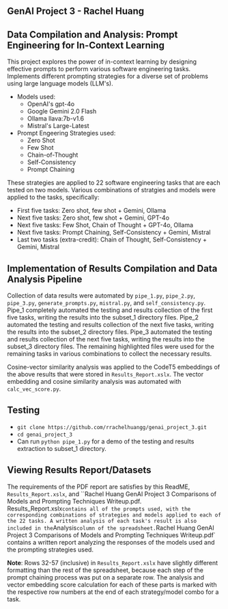 ## GenAI Project 3 - Rachel Huang



## Data Compilation and Analysis: Prompt Engineering for In-Context Learning
This project explores the power of in-context learning by designing effective prompts to perform various software engineering tasks. Implements different prompting strategies for a diverse set of problems using large language models (LLM's). 
* Models used:
  * OpenAI's gpt-4o
  * Google Gemini 2.0 Flash
  * Ollama llava:7b-v1.6
  * Mistral's Large-Latest
* Prompt Engeering Strategies used:
  * Zero Shot
  * Few Shot
  * Chain-of-Thought
  * Self-Consistency
  * Prompt Chaining

These strategies are applied to 22 software engineering tasks that are each tested on two models. Various combinations of stratgies and models were applied to the tasks, specifically:
* First five tasks: Zero shot, few shot + Gemini, Ollama
* Next five tasks: Zero shot, few shot + Gemini, GPT-4o
* Next five tasks: Few Shot, Chain of Thought + GPT-4o, Ollama
* Next five tasks: Prompt Chaining, Self-Consistency + Gemini, Mistral
* Last two tasks (extra-credit): Chain of Thought, Self-Consistency + Gemini, Mistral

## Implementation of Results Compilation and Data Analysis Pipeline
Collection of data results were automated by `pipe_1.py`, `pipe_2.py`, `pipe_3.py`, `generate_prompts.py`, `mistral.py`, and `self_consistency.py`. Pipe_1 completely automated the testing and results collection of the first five tasks, writing the results into the subset_1 directory files. Pipe_2 automated the testing and results collection of the next five tasks, writing the results into the subset_2 directory files. Pipe_3 automated the testing and results collection of the next five tasks, writing the results into the subset_3 directory files. The remaining highlighted files were used for the remaining tasks in various combinations to collect the necessary results. 

Cosine-vector similarity analysis was applied to the CodeT5 embeddings of the above results that were stored in `Results_Report.xslx`. The vector embedding and cosine similarity analysis was automated with `calc_vec_score.py`. 

## Testing
* `git clone https://github.com/rrachelhuangg/genai_project_3.git`
* `cd genai_project_3`
* Can run `python pipe_1.py` for a demo of the testing and results extraction to subset_1 directory. 

## Viewing Results Report/Datasets
The requirements of the PDF report are satisfies by this ReadME, `Results_Report.xslx`, and ``Rachel Huang GenAI Project 3 Comparisons of Models and Prompting Techniques Writeup.pdf.`
`Results_Report.xslx` contains all of the prompts used, with the corresponding combinations of strategies and models applied to each of the 22 tasks. A written analysis of each task's result is also included in the `Analysis` column of the spreadsheet. `Rachel Huang GenAI Project 3 Comparisons of Models and Prompting Techniques Writeup.pdf` contains a written report analyzing the responses of the models used and the prompting strategies used. 

**Note**: Rows 32-57 (inclusive) in `Results_Report.xslx` have slightly different formatting than the rest of the spreadsheet, because each step of the prompt chaining process was put on a separate row. The analysis and vector embedding score calculation for each of these parts is marked with the respective row numbers at the end of each strategy/model combo for a task. 

